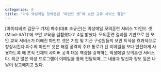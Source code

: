 ```yaml
---
categories: d
title: "파수 악성메일 모의훈련 ‘마인드 셋’에 보안 교육 서비스 결합"
---
```

[아이티비즈 김문구 기자] 파수(대표 조규곤)는 악성메일 모의훈련 서비스 ‘마인드 셋(Mind-SAT)’에 보안 교육을 결합했다고 4일 밝혔다. 모의훈련 결과를 기반으로 한 보안 교육 서비스가 더해진 마인드 셋은 기업 및 기관 구성원들의 보안 의식을 효과적으로 향상시킨다.파수의 마인드 셋은 해킹 공격의 주요 통로가 된 이메일을 보다 안전하게 사용하도록 해 조직 전체의 사이버 공격 대응 역량을 강화하는 악성메일 모의훈련 서비스다. 최근 많은 악성 프로그램이 이메일을 통해 전달되며, 그 내용과 발신자 정보 등은 나날이 정교해지고 있다.
